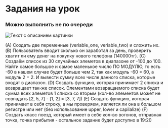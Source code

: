 # Задания на урок
### Можно выполнить не по очереди

<image src="https://app-images.website.yandexcloud.net/694533/5b19300c2a011f574e26e5bfa446e5a6.jpeg" alt="Текст с описанием картинки">

(A) Создать две переменные (veriable_one, veriable_two)
и сложить их.
(B) Пользователь вводит сколько он заработал за день, проверить хватит ли ему денег на покупку нового телефона (140000тг).
(C) Создаём список из 30 случайных элеметов в диапазоне от -100 до 100. Найти самое большое и самое маленькое число ПО МОДУЛЮ, то есть -60 в нашем случае будет больше чем 2, так как модуль -60 = 60, а модуль 2 = 2. И вывести сумму всех числе данного списка, которые входят в диапазон.
(D) Создать функцию, которая принимает 2 списка и возвращает так-же список. Элементами возвращаемого списка будет сумма всех элеметов 1 списка со вторым (кол-во элементов может не совпадать [2, 5, 7] - [1, 2] = [3, 7, 7])
(E) Создать функцию, которая принимает в себя строку, а мы проверяем, является ли она в большом регистре или нет (без использование upper, lower и capilalize)
(F) Создать класс поезд, который имеет в себе кол-во вогонов, отправная точка, точка прибытия - остальное задание будет доступно в 19:20
